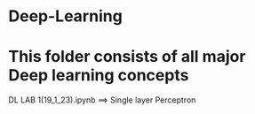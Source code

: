 # Deep-Learning
# This folder consists of all major Deep learning concepts
DL LAB 1(19_1_23).ipynb ==> Single layer Perceptron 
